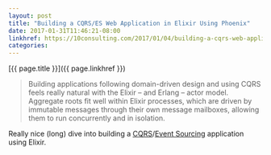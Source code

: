 ```yaml
---
layout: post
title: "Building a CQRS/ES Web Application in Elixir Using Phoenix"
date: 2017-01-31T11:46:21-08:00
linkhref: https://10consulting.com/2017/01/04/building-a-cqrs-web-application-in-elixir-using-phoenix/
categories:
---
```



[{{ page.title }}]({{ page.linkhref }})

> Building applications following domain-driven design and using CQRS feels really natural with the Elixir – and Erlang – actor model. Aggregate roots fit well within Elixir processes, which are driven by immutable messages through their own message mailboxes, allowing them to run concurrently and in isolation.

Really nice (long) dive into building a [CQRS](http://martinfowler.com/bliki/CQRS.html)/[Event Sourcing](https://martinfowler.com/eaaDev/EventSourcing.html) application using Elixir.

